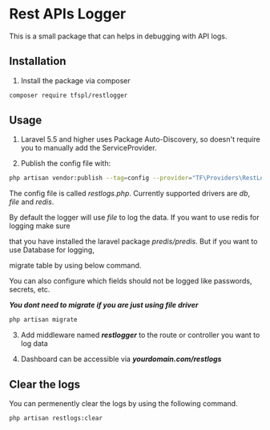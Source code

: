 # Rest APIs Logger

This is a small package that can helps in debugging with API logs.

##  Installation

1. Install the package via composer

```bash
composer require tfspl/restlogger
```
## Usage

1.  Laravel 5.5 and higher uses Package Auto-Discovery, so doesn't require you to manually add
the ServiceProvider.

2. Publish the config file with:

```bash
php artisan vendor:publish --tag=config --provider="TF\Providers\RestLogsServiceProvider"
```

The config file is called *restlogs.php*. Currently supported drivers are *db*, *file* and *redis*.

By default the logger will use *file* to log the data. If you want to use redis for logging make sure 

that you have installed the laravel package *predis/predis*. But if you want to use Database for logging,

migrate table by using below command.

You can also configure which fields should not be logged like passwords, secrets, etc.

***You dont need to migrate if you are just using file driver***

```bash
php artisan migrate
```

3. Add middleware named ***restlogger*** to the route or controller you want to log data

4. Dashboard can be accessible via ***yourdomain.com/restlogs***

## Clear the logs

You can permenently clear the logs by using the following command.
```bash
php artisan restlogs:clear
```
